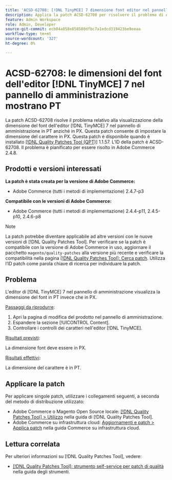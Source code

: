 ```yaml
---
title: 'ACSD-62708: [!DNL TinyMCE] 7 dimensione font editor nel pannello di amministrazione mostra PT'
description: Applica la patch ACSD-62708 per risolvere il problema di Adobe Commerce in cui la dimensione font dell'editor  [!DNL TinyMCE] 7 nell'amministratore mostra PT e non PX. Ora è anche possibile impostare la dimensione del carattere in PX anziché in PT.
feature: Admin Workspace
role: Admin, Developer
source-git-commit: ecb04a058e858580dfbc7a1edcd319423be9eeaa
workflow-type: tm+mt
source-wordcount: '327'
ht-degree: 0%

---
```



# ACSD-62708: le dimensioni del font dell&#39;editor [!DNL TinyMCE] 7 nel pannello di amministrazione mostrano PT

La patch ACSD-62708 risolve il problema relativo alla visualizzazione della dimensione del font dell&#39;editor [!DNL TinyMCE] 7 nel pannello di amministrazione in PT anziché in PX. Questa patch consente di impostare la dimensione del carattere in PX. Questa patch è disponibile quando è installato [[!DNL Quality Patches Tool (QPT)]](/help/tools/quality-patches-tool/quality-patches-tool-to-self-serve-quality-patches.md) 1.1.57. L’ID della patch è ACSD-62708. Il problema è pianificato per essere risolto in Adobe Commerce 2.4.8.

## Prodotti e versioni interessati

**La patch è stata creata per la versione di Adobe Commerce:**

* Adobe Commerce (tutti i metodi di implementazione) 2.4.7-p3

**Compatibile con le versioni di Adobe Commerce:**

* Adobe Commerce (tutti i metodi di implementazione) 2.4.4-p11, 2.4.5-p10, 2.4.6-p8

>[!NOTE]
>
>La patch potrebbe diventare applicabile ad altre versioni con le nuove versioni di [!DNL Quality Patches Tool]. Per verificare se la patch è compatibile con la versione di Adobe Commerce in uso, aggiornare il pacchetto `magento/quality-patches` alla versione più recente e verificare la compatibilità nella pagina [[!DNL Quality Patches Tool]: Cerca patch](https://experienceleague.adobe.com/tools/commerce-quality-patches/index.html). Utilizza l’ID patch come parola chiave di ricerca per individuare la patch.

## Problema

L&#39;editor di [!DNL TinyMCE] 7 nel pannello di amministrazione visualizza la dimensione del font in PT invece che in PX.

<u>Passaggi da riprodurre</u>:

1. Apri la pagina di modifica del prodotto nel pannello di amministrazione.
1. Espandere la sezione [!UICONTROL Content].
1. Controllare i controlli dei caratteri nell&#39;editor [!DNL TinyMCE].

<u>Risultati previsti</u>:

La dimensione font deve essere in PX.

<u>Risultati effettivi</u>:

La dimensione del carattere è in PT.

## Applicare la patch

Per applicare singole patch, utilizzare i collegamenti seguenti, a seconda del metodo di distribuzione utilizzato:

* Adobe Commerce o Magento Open Source locale: [[!DNL Quality Patches Tool] > Utilizzo](/help/tools/quality-patches-tool/usage.md) nella guida di [!DNL Quality Patches Tool].
* Adobe Commerce su infrastruttura cloud: [Aggiornamenti e patch > Applica patch](https://experienceleague.adobe.com/docs/commerce-cloud-service/user-guide/develop/upgrade/apply-patches.html) nella guida Commerce su infrastruttura cloud.

## Lettura correlata

Per ulteriori informazioni su [!DNL Quality Patches Tool], vedere:

* [[!DNL Quality Patches Tool]: strumento self-service per patch di qualità](/help/tools/quality-patches-tool/quality-patches-tool-to-self-serve-quality-patches.md) nella guida degli strumenti.
